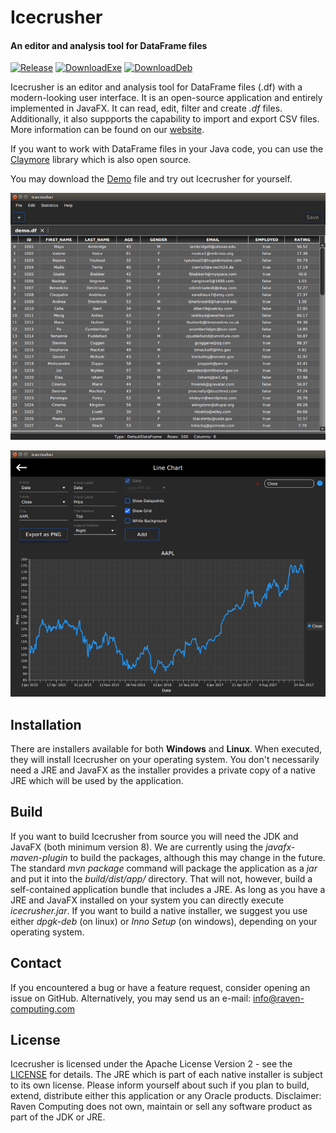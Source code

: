 # Icecrusher
#### An editor and analysis tool for DataFrame files

[![Release](https://img.shields.io/badge/release-2.0.0-blue.svg)](https://raven-computing.com/products/icecrusher) [![DownloadExe](https://img.shields.io/badge/Download_for_Windows-.exe-blue.svg)](https://raven-computing.com/products/icecrusher/releases/icecrusher-2.0.0.exe) [![DownloadDeb](https://img.shields.io/badge/Download_for_Linux-.deb-orange.svg)](https://raven-computing.com/products/icecrusher/releases/icecrusher-2.0.0.deb)

Icecrusher is an editor and analysis tool for DataFrame files (.df) with a modern-looking user interface. It is an open-source application and entirely implemented in JavaFX. It can read, edit, filter and create *.df* files. Additionally, it also suppports the capability to import and export CSV files. More information can be found on our [website](https://raven-computing.com/products/icecrusher/).

If you want to work with DataFrame files in your Java code, you can use the [Claymore](https://github.com/raven-computing/claymore/) library which is also open source.

You may download the [Demo](https://github.com/raven-computing/icecrusher/raw/master/demo/demo.df) file and try out Icecrusher for yourself.

[![Screenshot1](demo/screenshot1.png)](https://raw.githubusercontent.com/raven-computing/icecrusher/master/demo/screenshot1.png)

[![Screenshot2](demo/screenshot2.png)](https://raw.githubusercontent.com/raven-computing/icecrusher/master/demo/screenshot2.png)

## Installation

There are installers available for both **Windows** and **Linux**. When executed, they will install Icecrusher on your operating system. 
You don't necessarily need a JRE and JavaFX as the installer provides a private copy of a native JRE which will be used by the application. 

## Build

If you want to build Icecrusher from source you will need the JDK and JavaFX (both minimum version 8).
We are currently using the *javafx-maven-plugin* to build the packages, although this may change in the future.
The standard *mvn package* command will package the application as a *jar* and put it into the *build/dist/app/* directory. That will not, however, build a self-contained application bundle that includes a JRE. As long as you have a JRE and JavaFX installed on your system you can directly execute *icecrusher.jar*. If you want to build a native installer, we suggest you use either *dpgk-deb* (on linux) or *Inno Setup* (on windows), depending on your operating system.

## Contact

If you encountered a bug or have a feature request, consider opening an issue on GitHub.
Alternatively, you may send us an e-mail: info@raven-computing.com

## License

Icecrusher is licensed under the Apache License Version 2 - see the [LICENSE](LICENSE) for details.
The JRE which is part of each native installer is subject to its own license. Please inform yourself about such if you plan to build, extend, distribute either this application or any Oracle products.
Disclaimer: Raven Computing does not own, maintain or sell any software product as part of the JDK or JRE.


